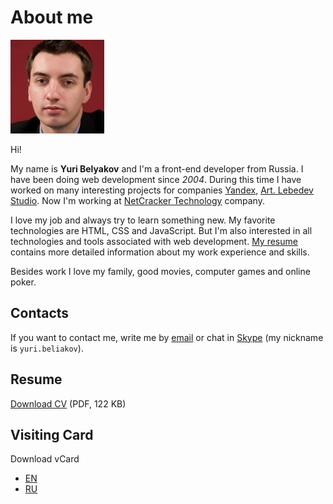 # About me

![Photo](photo/150x150.jpg)

Hi!

My name is **Yuri Belyakov** and I'm a front-end developer from Russia. I have been doing web development since *2004*. During this time I have worked on many interesting projects for companies [Yandex](https://yandex.com/company/), [Art. Lebedev Studio](http://www.artlebedev.com/). Now I'm working at [NetCracker Technology](http://www.netcracker.com/) company.

I love my job and always try to learn something new. My favorite technologies are HTML, CSS and JavaScript. But I'm also interested in all technologies and tools associated with web development. [My resume](Yuri_Belyakov_EN.pdf) contains more detailed information about my work experience and skills.

Besides work I love my family, good movies, computer games and online poker.

## Contacts

If you want to contact me, write me by [email](mailto:yuri.beliakov@gmail.com) or chat in [Skype](skype:yuri.beliakov?chat) (my nickname is `yuri.beliakov`).

## Resume

[Download CV](Yuri_Belyakov_EN.pdf) (PDF, 122 KB)

## Visiting Card

Download vCard
 * [EN](Yuri_Belyakov_EN.vcf)
 * [RU](Yuri_Belyakov_RU.vcf)
